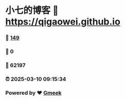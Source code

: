 # 小七的博客 :link: https://qigaowei.github.io 
### :page_facing_up: [149](https://qigaowei.github.io/tag.html) 
### :speech_balloon: 0 
### :hibiscus: 62197 
### :alarm_clock: 2025-03-10 09:15:34 
### Powered by :heart: [Gmeek](https://github.com/Meekdai/Gmeek)
